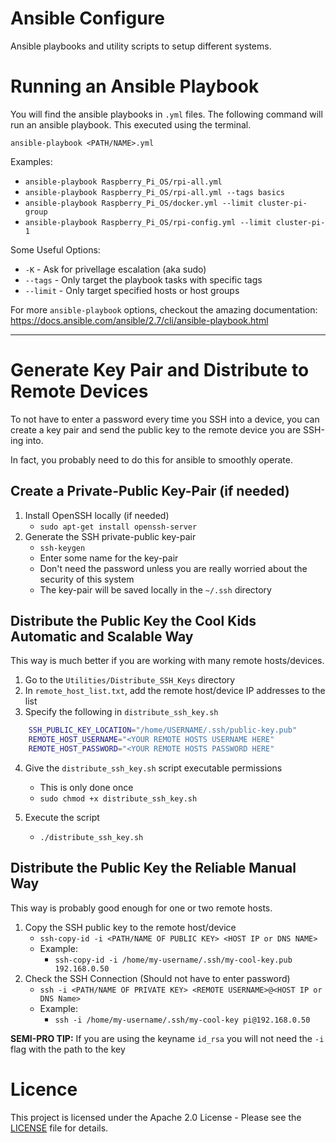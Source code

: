 # Ansible Configure
Ansible playbooks and utility scripts to setup different systems.


# Running an Ansible Playbook
You will find the ansible playbooks in `.yml` files. The following command will run an ansible playbook. This executed using the terminal.

`ansible-playbook <PATH/NAME>.yml`

Examples:
- `ansible-playbook Raspberry_Pi_OS/rpi-all.yml`
- `ansible-playbook Raspberry_Pi_OS/rpi-all.yml --tags basics`
- `ansible-playbook Raspberry_Pi_OS/docker.yml --limit cluster-pi-group`
- `ansible-playbook Raspberry_Pi_OS/rpi-config.yml --limit cluster-pi-1`

Some Useful Options:
- `-K` - Ask for privellage escalation (aka sudo)
- `--tags` - Only target the playbook tasks with specific tags
- `--limit` - Only target specified hosts or host groups

For more `ansible-playbook` options, checkout the amazing documentation:
https://docs.ansible.com/ansible/2.7/cli/ansible-playbook.html




------



# Generate Key Pair and Distribute to Remote Devices

To not have to enter a password every time you SSH into a device, you can create a key pair and send the public key to the remote device you are SSH-ing into.

In fact, you probably need to do this for ansible to smoothly operate. 


## Create a Private-Public Key-Pair (if needed)
1. Install OpenSSH locally (if needed)
   - `sudo apt-get install openssh-server`
2. Generate the SSH private-public key-pair
    - `ssh-keygen`
    - Enter some name for the key-pair
    - Don't need the password unless you are really worried about the security of this system
    - The key-pair will be saved locally in the `~/.ssh` directory



## Distribute the Public Key the Cool Kids Automatic and Scalable Way
This way is much better if you are working with many remote hosts/devices.

1. Go to the `Utilities/Distribute_SSH_Keys` directory
2. In `remote_host_list.txt`, add the remote host/device IP addresses to the list
3. Specify the following in `distribute_ssh_key.sh`
  ```bash
      SSH_PUBLIC_KEY_LOCATION="/home/USERNAME/.ssh/public-key.pub"
      REMOTE_HOST_USERNAME="<YOUR REMOTE HOSTS USERNAME HERE"
      REMOTE_HOST_PASSWORD="<YOUR REMOTE HOSTS PASSWORD HERE"
  ```
4. Give the `distribute_ssh_key.sh` script executable permissions
   - This is only done once
   - `sudo chmod +x distribute_ssh_key.sh`

5. Execute the script
   - `./distribute_ssh_key.sh`




## Distribute the Public Key the Reliable Manual Way

This way is probably good enough for one or two remote hosts.

1. Copy the SSH public key to the remote host/device
   - `ssh-copy-id -i <PATH/NAME OF PUBLIC KEY> <HOST IP or DNS NAME>`
   - Example: 
     - `ssh-copy-id -i /home/my-username/.ssh/my-cool-key.pub 192.168.0.50`
2. Check the SSH Connection (Should not have to enter password)
   - `ssh -i <PATH/NAME OF PRIVATE KEY> <REMOTE USERNAME>@<HOST IP or DNS Name>`
   - Example:
     - `ssh -i /home/my-username/.ssh/my-cool-key pi@192.168.0.50`

**SEMI-PRO TIP:** If you are using the keyname `id_rsa` you will not need the `-i` flag with the path to the key


# Licence
This project is licensed under the Apache 2.0 License - Please see the [LICENSE](LICENSE) file for details.

